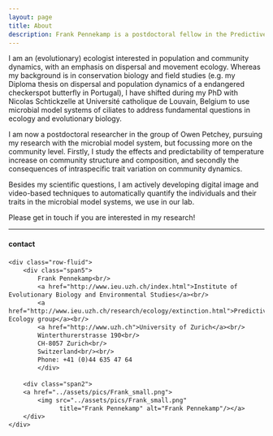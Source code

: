 ```yaml
---
layout: page
title: About
description: Frank Pennekamp is a postdoctoral fellow in the Predictive ecology group, Institute of Evolutionary Biology and Environmental Sciences, University of Zurich
---
```


I am an (evolutionary) ecologist interested in population and community dynamics, with an emphasis
on dispersal and movement ecology. Whereas my background is in conservation biology and field studies 
(e.g. my Diploma thesis on dispersal and population dynamics of a endangered checkerspot butterfly in Portugal), 
I have shifted during my PhD with Nicolas Schtickzelle at Université catholique de Louvain, Belgium 
to use microbial model systems of ciliates to address fundamental questions in ecology and evolutionary biology.

I am now a postdoctoral researcher in the group of Owen Petchey, pursuing my research with the
microbial  model system, but focussing more on the community level. Firstly, I study the
effects and predictability of temperature increase on community structure and composition, and secondly the consequences 
of intraspecific trait variation on community dynamics.

Besides my scientific questions, I am actively developing digital image and video-based techniques to
automatically quantify the individuals and their traits in the microbial model systems, we use in our lab.

Please get in touch if you are interested in my research!

---

<div class="container">
<h4>contact</h4>

    <div class="row-fluid">
        <div class="span5">
            Frank Pennekamp<br/>
            <a href="http://www.ieu.uzh.ch/index.html">Institute of Evolutionary Biology and Environmental Studies</a><br/>
            <a href="http://www.ieu.uzh.ch/research/ecology/extinction.html">Predictive Ecology group</a><br/>
            <a href="http://www.uzh.ch">University of Zurich</a><br/>
            Winterthurerstrasse 190<br/>
            CH-8057 Zurich<br/>
            Switzerland<br/><br/>
            Phone: +41 (0)44 635 47 64
            </div>

        <div class="span2">
        <a href="../assets/pics/Frank_small.png">
            <img src="../assets/pics/Frank_small.png"
                  title="Frank Pennekamp" alt="Frank Pennekamp"/></a>
        </div>
    </div>
</div>


